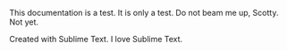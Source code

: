 This documentation is a test. It is only a test. Do not beam me up, Scotty. Not yet.

Created with Sublime Text. I love Sublime Text.